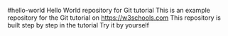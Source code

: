 #hello-world
Hello World repository for Git tutorial
This is an example repository for the Git tutorial on https://w3schools.com
This repository is built step by step in the tutorial
Try it by yourself
